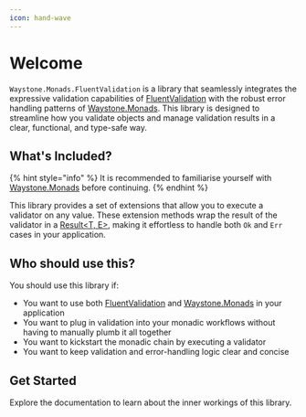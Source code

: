 ```yaml
---
icon: hand-wave
---
```


# Welcome

`Waystone.Monads.FluentValidation` is a library that seamlessly integrates the expressive validation capabilities of [FluentValidation](https://docs.fluentvalidation.net/en/latest/index.html) with the robust error handling patterns of [Waystone.Monads](https://app.gitbook.com/o/eVVl3k56v8DR211ydaly/s/nQgeZ1m9pTmEbKceyEkw/ "mention"). This library is designed to streamline how you validate objects and manage validation results in a clear, functional, and type-safe way.

## What's Included?

{% hint style="info" %}
It is recommended to familiarise yourself with [Waystone.Monads](https://app.gitbook.com/o/eVVl3k56v8DR211ydaly/s/nQgeZ1m9pTmEbKceyEkw/ "mention") before continuing.
{% endhint %}

This library provides a set of extensions that allow you to execute a validator on any value. These extension methods wrap the result of the validator in a [Result\<T, E>](https://app.gitbook.com/s/nQgeZ1m9pTmEbKceyEkw/result-less-than-t-e-greater-than "mention"), making it effortless to handle both `Ok` and `Err` cases in your application.

## Who should use this?

You should use this library if:

* You want to use both [FluentValidation](https://docs.fluentvalidation.net/en/latest/index.html) and [Waystone.Monads](https://app.gitbook.com/o/eVVl3k56v8DR211ydaly/s/nQgeZ1m9pTmEbKceyEkw/ "mention") in your application
* You want to plug in validation into your monadic workflows without having to manually plumb it all together
* You want to kickstart the monadic chain by executing a validator
* You want to keep validation and error-handling logic clear and concise

## Get Started

Explore the documentation to learn about the inner workings of this library.
